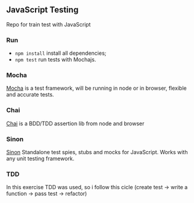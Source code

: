 ## JavaScript Testing

Repo for train test with JavaScript

### Run
- `npm install` install all dependencies;
- `npm test` run tests with Mochajs.

### Mocha
[Mocha](https://mochajs.org/) is a test framework, will be running in node or in browser, flexible and accurate tests.

### Chai
[Chai](https://www.chaijs.com/) is a BDD/TDD assertion lib from node and browser

### Sinon 
[Sinon](https://sinonjs.org/) Standalone test spies, stubs and mocks for JavaScript. Works with any unit testing framework.

### TDD 
In this exercise TDD was used, so i follow this cicle (create test -> write a function -> pass test -> refactor)

